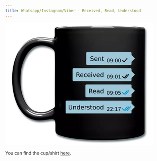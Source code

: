 ```yaml
---
title: Whatsapp/Instagram/Viber - Received, Read, Understood
---
```



![Whatsapp/Instagram/Viber: Received, Read, Understood](/assets/sent-received-read-understood.jpg)

You can find the cup/shirt [here](https://shop.spreadshirt.de/zeitkonserve/-A113669218?noCache=true).
